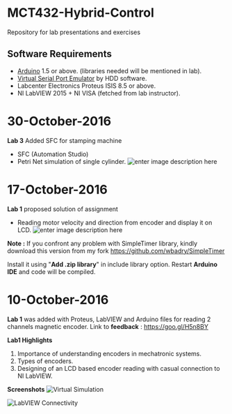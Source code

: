 # MCT432-Hybrid-Control
Repository for lab presentations and exercises

Software Requirements
----------
 - [Arduino](https://www.arduino.cc/en/Main/Software) 1.5 or above. (libraries needed will be mentioned in lab).
 - [Virtual Serial Port Emulator](https://freevirtualserialports.com/) by HDD software.
 - Labcenter Electronics Proteus ISIS 8.5 or above.
 - NI LabVIEW 2015 + NI VISA (fetched from lab instructor).

# 30-October-2016
**Lab 3**  Added SFC for stamping machine

 - SFC (Automation Studio)
 - Petri Net simulation of single cylinder.
![enter image description here](http://i.giphy.com/l2JhnKLcDPsWf41ZC.gif)


# 17-October-2016
**Lab 1**  proposed solution of assignment
 - Reading motor velocity and direction from encoder and display it on LCD.
 ![enter image description here](https://s15.postimg.org/i9t9w413f/2016_10_16_22_09_19.jpg)
 
**Note :** If you confront any problem with SimpleTimer library, kindly download this version from my fork
https://github.com/wbadry/SimpleTimer

Install it using "**Add .zip library**" in include library option. Restart **Arduino IDE** and code will be compiled.
 

# 10-October-2016
**Lab 1** was added with Proteus, LabVIEW and Arduino files for reading 2 channels  magnetic encoder.
Link to **feedback** :  https://goo.gl/H5n8BY

**Lab1 Highlights**

 1. Importance of understanding encoders in mechatronic systems.
 2. Types of encoders.
 3. Designing of an LCD based encoder reading with casual connection to NI LabVIEW. 
  
**Screenshots** 
![Virtual Simulation](https://s15.postimg.org/7rmx2n7ln/2016_10_13_19_16_29.jpg)

![LabVIEW Connectivity](https://s21.postimg.org/zag11rjlz/2016_10_13_19_19_48.jpg)
